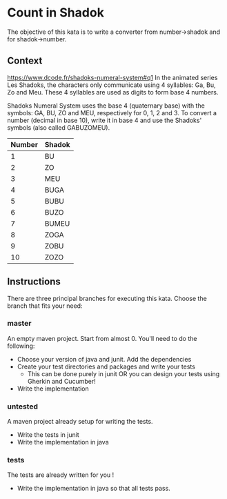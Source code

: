 # Count in Shadok
The objective of this kata is to write a converter from number->shadok and for shadok->number.

## Context
https://www.dcode.fr/shadoks-numeral-system#q1
In the animated series Les Shadoks, the characters only communicate using 4 syllables: Ga, Bu, Zo and Meu. These 4 syllables are used as digits to form base 4 numbers.

Shadoks Numeral System uses the base 4 (quaternary base) with the symbols: GA, BU, ZO and MEU, respectively for 0, 1, 2 and 3. To convert a number (decimal in base 10), write it in base 4 and use the Shadoks' symbols (also called GABUZOMEU).

| Number | Shadok |
| --- | --- |
| 1 | BU |
| 2 | ZO |
| 3 | MEU |
| 4 | BUGA |
| 5 | BUBU |
| 6 | BUZO |
| 7 | BUMEU |
| 8 | ZOGA |
| 9 | ZOBU |
| 10 | ZOZO |

## Instructions
There are three principal branches for executing this kata. Choose the branch that fits your need:

### master
An empty maven project. Start from almost 0. You'll need to do the following:
- Choose your version of java and junit. Add the dependencies
- Create your test directories and packages and write your tests
  - This can be done purely in junit OR you can design your tests using Gherkin and Cucumber!
- Write the implementation

### untested
A maven project already setup for writing the tests.
- Write the tests in junit
- Write the implementation in java

### tests
The tests are already written for you !
- Write the implementation in java so that all tests pass.

